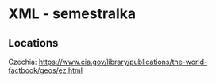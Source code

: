 # XML - semestralka

## Locations
Czechia: https://www.cia.gov/library/publications/the-world-factbook/geos/ez.html
